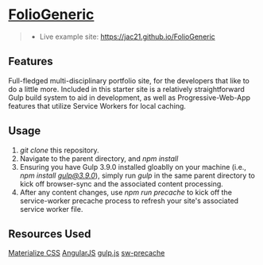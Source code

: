 # [FolioGeneric](https://jac21.github.io/FolioGeneric)
>- Live example site: https://jac21.github.io/FolioGeneric

Features
-------
Full-fledged multi-disciplinary portfolio site, for the developers that like to do a little more. Included in this starter site is a relatively straightforward Gulp build system to aid in development, as well as Progressive-Web-App features that utilize Service Workers for local caching.

Usage 
----
1. *git clone* this repository.
2. Navigate to the parent directory, and *npm install*
3. Ensuring you have Gulp 3.9.0 installed gloablly on your machine (i.e., *npm install gulp@3.9.0*), simply run *gulp* in the same parent directory to kick off browser-sync and the associated content processing.
4. After any content changes, use *npm run precache* to kick off the service-worker precache process to refresh your site's associated service worker file.

Resources Used
-------------
[Materialize CSS](http://materializecss.com/)
[AngularJS](https://angularjs.org/)
[gulp.js](http://gulpjs.com/)
[sw-precache](https://github.com/GoogleChrome/sw-precache)
